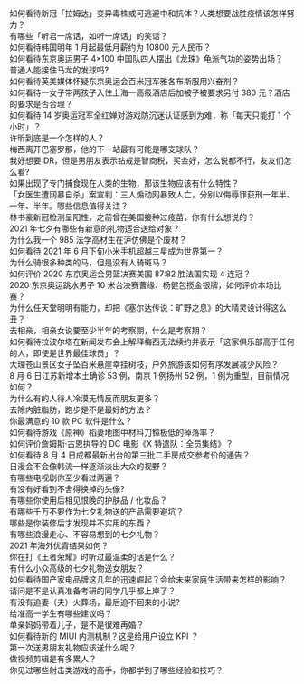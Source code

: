 如何看待新冠「拉姆达」变异毒株或可逃避中和抗体？人类想要战胜疫情该怎样努力？  
有哪些「听君一席话，如听一席话」的笑话？  
如何看待韩国明年 1 月起最低月薪约为 10800 元人民币？  
如何看待东京奥运男子 4×100 中国队四人摆出《龙珠》龟派气功的姿势出场？  
普通人能接住马龙的发球吗?  
如何看待英美媒体怀疑东京奥运会百米冠军雅各布斯服用兴奋剂？  
如何看待一女子带两孩子入住上海一高级酒店后加被子被要求另付 380 元？酒店的要求是否合理？  
如何看待 14 岁奥运冠军全红婵对游戏防沉迷认证感到为难，称「每天只能打 1 个小时」？  
许昕到底是一个怎样的人？  
梅西离开巴塞罗那，他的下一站最有可能是哪支球队？  
我好想要 DR，但是男朋友表示钻戒是智商税，买金好，怎么说都不行，友友们怎么看?  
如果出现了专门捕食现在人类的生物，那该生物应该有什么特性？  
「女医生遭网暴自杀」案宣判：三人煽动网暴致人亡，分别以侮辱罪获刑一年半、一年、半年。哪些信息值得关注？  
林书豪新冠检测呈阳性，之前曾在美国接种过疫苗，你有什么想说的？  
2021 年七夕有哪些有新意的礼物适合送给对象？  
为什么我一个 985 法学高材生在沪仿佛是个废材？  
如何看待 2021 年 6 月下旬小米手机超越三星成为世界第一？  
为什么骑很多种类的马，但是没有人骑斑马？  
如何评价 2020 东京奥运会男篮决赛美国 87:82 胜法国实现 4 连冠？  
2020 东京奥运跳水男子 10 米台决赛曹缘、杨健包揽金银牌，如何评价本场比赛？  
为什么任天堂明明有能力，却把《塞尔达传说：旷野之息》的大精灵设计得这么丑？  
去相亲，相亲女说要至少半年的考察期，什么是考察期？  
如何看待拉波尔塔在新闻发布会上解释梅西无法续约并表示「这家俱乐部高于任何的人，即使是世界最佳球员」？  
大理苍山景区女子坠百米悬崖幸挂树枝，户外旅游该如何有序发展减少风险？  
8 月 6 日江苏新增本土确诊 53 例，南京 1 例扬州 52 例，1 例为重型，目前情况如何？  
为什么有的人待人冷漠无情反而朋友更多？  
去除内脏脂肪，跑步是不是最好的方法？  
你最满意的 10 款 PC 软件是什么？  
如何看待游戏《原神》稻妻地图中材料刀镡极低的掉落率？  
如何评价詹姆斯·古恩执导的 DC 电影《X 特遣队：全员集结》？  
如何看待 8 月 4 日成都最新出台的第三批二手房成交参考价的通告？  
日漫会不会像韩流一样逐渐淡出大众的视野？  
有哪些电视剧你至少看过两遍？  
有没有好看到不舍得换掉的头像?  
有哪些你使用后相见恨晚的护肤品 / 化妆品？  
有哪些千万不要作为七夕礼物送的产品需要避坑？  
哪些是你装修后才发现并不实用的东西？  
有哪些浪漫走心、不容易想到的七夕礼物？  
2021 年海外优青结果如何？  
你在打《王者荣耀》时听过最温柔的话是什么？  
有什么小众高级的七夕礼物送女朋友？  
如何看待国产家电品牌这几年的迅速崛起？会给未来家庭生活带来怎样的影响？  
请问是不是认真准备考研的同学几乎都上岸了？  
有没有追妻（夫）火葬场，最后追不回来的小说?  
给准高一学生有哪些建议吗？  
单亲妈妈带着儿子，是不是很难再婚？  
如何看待新的 MIUI 内测机制？这是给用户设立 KPI ？  
第一次送男朋友礼物应该送什么呢？  
做视频剪辑是有多累人？  
你见过哪些射击类游戏的高手，你都学到了哪些经验和技巧？  
